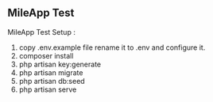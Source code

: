 ## MileApp Test

MileApp Test Setup :

1. copy .env.example file rename it to .env and configure it.
2. composer install
3. php artisan key:generate
4. php artisan migrate
5. php artisan db:seed
6. php artisan serve

